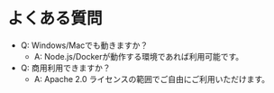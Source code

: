 # よくある質問

- Q: Windows/Macでも動きますか？
  - A: Node.js/Dockerが動作する環境であれば利用可能です。
- Q: 商用利用できますか？
  - A: Apache 2.0 ライセンスの範囲でご自由にご利用いただけます。
